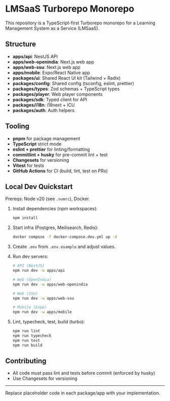# LMSaaS Turborepo Monorepo

This repository is a TypeScript-first Turborepo monorepo for a Learning Management System as a Service (LMSaaS).

## Structure

- **apps/api**: NestJS API
- **apps/web-openindia**: Next.js web app
- **apps/web-ssu**: Next.js web app
- **apps/mobile**: Expo/React Native app
- **packages/ui**: Shared React UI kit (Tailwind + Radix)
- **packages/config**: Shared config (tsconfig, eslint, prettier)
- **packages/types**: Zod schemas + TypeScript types
- **packages/player**: Web player components
- **packages/sdk**: Typed client for API
- **packages/i18n**: i18next + ICU
- **packages/auth**: Auth helpers

## Tooling

- **pnpm** for package management
- **TypeScript** strict mode
- **eslint + prettier** for linting/formatting
- **commitlint + husky** for pre-commit lint + test
- **Changesets** for versioning
- **Vitest** for tests
- **GitHub Actions** for CI (build, lint, test on PRs)

## Local Dev Quickstart

Prereqs: Node v20 (see `.nvmrc`), Docker.

1) Install dependencies (npm workspaces):
   ```sh
   npm install
   ```

2) Start infra (Postgres, Meilisearch, Redis):
   ```sh
   docker compose -f docker-compose.dev.yml up -d
   ```

3) Create `.env` from `.env.example` and adjust values.

4) Run dev servers:
   ```sh
   # API (NestJS)
   npm run dev -w apps/api

   # Web (OpenIndia)
   npm run dev -w apps/web-openindia

   # Web (SSU)
   npm run dev -w apps/web-ssu

   # Mobile (Expo)
   npm run dev -w apps/mobile
   ```

5) Lint, typecheck, test, build (turbo):
   ```sh
   npm run lint
   npm run typecheck
   npm run test
   npm run build
   ```

## Contributing

- All code must pass lint and tests before commit (enforced by husky)
- Use Changesets for versioning

---

Replace placeholder code in each package/app with your implementation.
